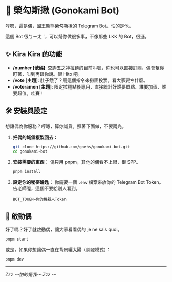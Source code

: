 # 👑 榮勾斯揪 (Gonokami Bot)

哼嗯，這是偶，國王熊熊榮勾斯揪的 Telegram Bot。怕的是他。

這個 Bot 很ㄅㄧㄤ ˋ，可以幫你做很多事，不像那些 LKK 的 Bot，很遜。

## ✨ Kira Kira 的功能

- **/number [號碼]**: 查詢五之神拉麵的目前叫號，你也可以直接訂閱，偶會幫你盯著，叫到再跟你說。很 Hito 吧。
- **/vote [主題]**: 肚子餓了？用這個指令來揪團投票，看大家要ㄘ什麼。
- **/voteramen [主題]**: 限定拉麵點餐專用，直接統計好誰要單點、誰要加蛋、誰要超值。哇賽！

## 🛠️ 安裝與設定

想讓偶為你服務？哼嗯，算你識貨。照著下面做，不要兩光。

1.  **把偶的城堡複製回去：**

    ```bash
    git clone https://github.com/gnehs/gonokami-bot.git
    cd gonokami-bot
    ```

2.  **安裝需要的東西：**
    偶只用 pnpm，其他的偶看不上眼，很 SPP。

    ```bash
    pnpm install
    ```

3.  **設定你的秘密鑰匙：**
    你需要一個 `.env` 檔案來放你的 Telegram Bot Token。告老師喔，這個不要給別人看到。
    ```
    BOT_TOKEN=你的機器人Token
    ```

## 🚀 啟動偶

好了嗎？好了就啟動偶，讓大家看看偶的 je ne sais quoi。

```bash
pnpm start
```

或是，如果你想讓偶一直在背景曬太陽（開發模式）：

```bash
pnpm dev
```

---

_Zzz ～怕的是我～ Zzz ～_
